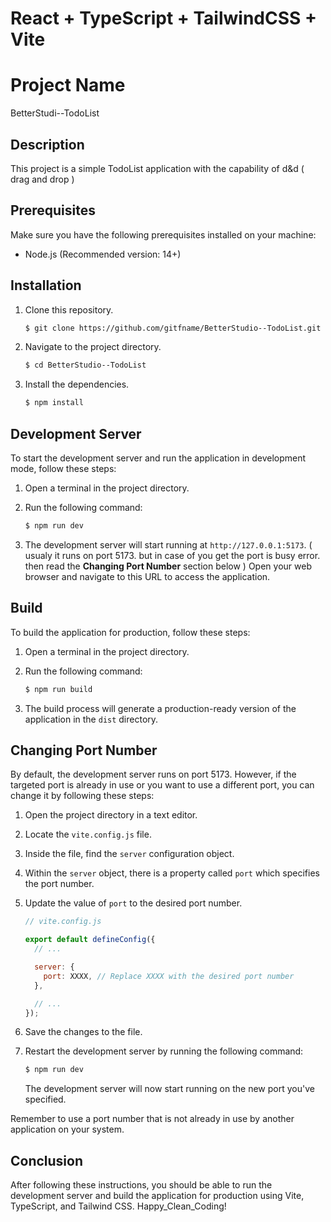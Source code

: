 # React + TypeScript + TailwindCSS + Vite


# Project Name

BetterStudi--TodoList

## Description

This project is a simple TodoList application with the capability of d&d ( drag and drop )

## Prerequisites

Make sure you have the following prerequisites installed on your machine:

- Node.js (Recommended version: 14+)

## Installation

1. Clone this repository.
   
   ```bash
   $ git clone https://github.com/gitfname/BetterStudio--TodoList.git
   ```

2. Navigate to the project directory.

   ```bash
   $ cd BetterStudio--TodoList
   ```

3. Install the dependencies.

   ```bash
   $ npm install
   ```

## Development Server

To start the development server and run the application in development mode, follow these steps:

1. Open a terminal in the project directory.

2. Run the following command:

   ```bash
   $ npm run dev
   ```

3. The development server will start running at `http://127.0.0.1:5173`. ( usualy it runs on port 5173. but in case of you get the <span style="color:'red';">port is busy</span> error. then read the **Changing Port Number** section below ) Open your web browser and navigate to this URL to access the application.

## Build

To build the application for production, follow these steps:

1. Open a terminal in the project directory.

2. Run the following command:

   ```bash
   $ npm run build
   ```

3. The build process will generate a production-ready version of the application in the `dist` directory.

## Changing Port Number

By default, the development server runs on port 5173. However, if the targeted port is already in use or you want to use a different port, you can change it by following these steps:

1. Open the project directory in a text editor.

2. Locate the `vite.config.js` file.

3. Inside the file, find the `server` configuration object.

4. Within the `server` object, there is a property called `port` which specifies the port number.

5. Update the value of `port` to the desired port number.

   ```javascript
   // vite.config.js
   
   export default defineConfig({
     // ...
   
     server: {
       port: XXXX, // Replace XXXX with the desired port number
     },
   
     // ...
   });
   ```

6. Save the changes to the file.

7. Restart the development server by running the following command:

   ```bash
   $ npm run dev
   ```

   The development server will now start running on the new port you've specified.

Remember to use a port number that is not already in use by another application on your system.

## Conclusion

After following these instructions, you should be able to run the development server and build the application for production using Vite, TypeScript, and Tailwind CSS. Happy_Clean_Coding!